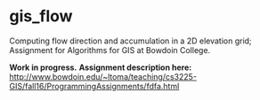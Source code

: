 # gis_flow
Computing flow direction and accumulation in a 2D elevation grid; Assignment for Algorithms for GIS at Bowdoin College.

**Work in progress.**
**Assignment description here:** http://www.bowdoin.edu/~ltoma/teaching/cs3225-GIS/fall16/ProgrammingAssignments/fdfa.html
